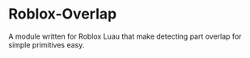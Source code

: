 # Roblox-Overlap
A module written for Roblox Luau that make detecting part overlap for simple primitives easy.
